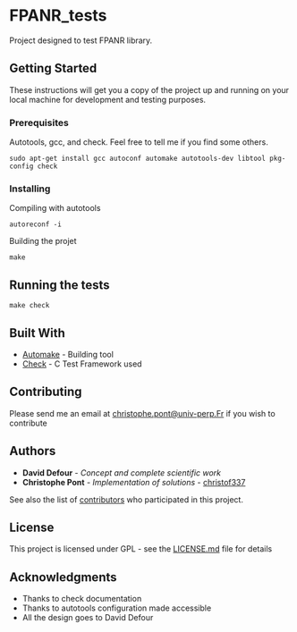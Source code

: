 # FPANR_tests

Project designed to test FPANR library.

## Getting Started

These instructions will get you a copy of the project up and running on your local machine for development and testing purposes. 

### Prerequisites

Autotools, gcc, and check. Feel free to tell me if you find some others.

```
sudo apt-get install gcc autoconf automake autotools-dev libtool pkg-config check
```

### Installing

Compiling with autotools
```
autoreconf -i
```
Building the projet
```
make
```

## Running the tests
```
make check
```

## Built With
* [Automake](https://www.gnu.org/software/automake) - Building tool
* [Check](https://libcheck.github.io/check) - C Test Framework used

## Contributing

Please send me an email at christophe.pont@univ-perp.Fr if you wish to contribute

## Authors
* **David Defour** - *Concept and complete scientific work*
* **Christophe Pont** - *Implementation of solutions* - [christof337](https://github.com/christof337)

See also the list of [contributors](https://github.com/christof337/FPANR/contributors) who participated in this project.

## License

This project is licensed under GPL - see the [LICENSE.md](../LICENSE.md) file for details

## Acknowledgments

* Thanks to check documentation
* Thanks to autotools configuration made accessible
* All the design goes to David Defour



